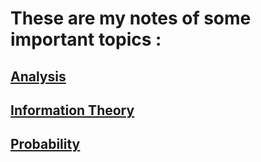 # These are my notes of some important topics :

## [Analysis](Math/Analysis.html)

## [Information Theory](Information_Theory/Information_Theory.html)

## [Probability](Math/Probability.html)